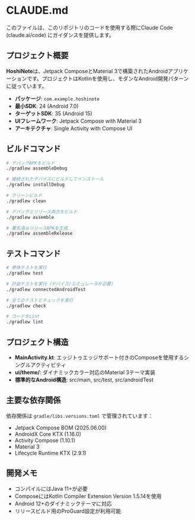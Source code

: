 # CLAUDE.md

このファイルは、このリポジトリのコードを使用する際にClaude Code (claude.ai/code) にガイダンスを提供します。

## プロジェクト概要

**HoshiNote**は、Jetpack ComposeとMaterial 3で構築されたAndroidアプリケーションです。プロジェクトはKotlinを使用し、モダンなAndroid開発パターンに従っています。

- **パッケージ**: `com.example.hoshinote`
- **最小SDK**: 24 (Android 7.0)
- **ターゲットSDK**: 35 (Android 15)
- **UIフレームワーク**: Jetpack Compose with Material 3
- **アーキテクチャ**: Single Activity with Compose UI

## ビルドコマンド

```bash
# デバッグAPKをビルド
./gradlew assembleDebug

# 接続されたデバイスにビルドしてインストール
./gradlew installDebug

# クリーンビルド
./gradlew clean

# デバッグとリリース両方をビルド
./gradlew assemble

# 署名済みリリースAPKを生成
./gradlew assembleRelease
```

## テストコマンド

```bash
# 単体テストを実行
./gradlew test

# 計装テストを実行（デバイス/エミュレータが必要）
./gradlew connectedAndroidTest

# 全てのテストとチェックを実行
./gradlew check

# コードをLint
./gradlew lint
```

## プロジェクト構造

- **MainActivity.kt**: エッジトゥエッジサポート付きのComposeを使用するシングルアクティビティ
- **ui/theme/**: ダイナミックカラー対応のMaterial 3テーマ実装
- **標準的なAndroid構造**: src/main, src/test, src/androidTest

## 主要な依存関係

依存関係は `gradle/libs.versions.toml` で管理されています：
- Jetpack Compose BOM (2025.06.00)
- AndroidX Core KTX (1.16.0)
- Activity Compose (1.10.1)
- Material 3
- Lifecycle Runtime KTX (2.9.1)

## 開発メモ

- コンパイルにはJava 11+が必要
- ComposeにはKotlin Compiler Extension Version 1.5.14を使用
- Android 12+のダイナミックテーマに対応
- リリースビルド用のProGuard設定が利用可能